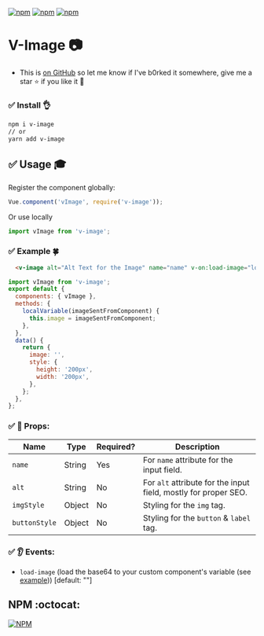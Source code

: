 [![npm](https://img.shields.io/npm/v/v-image.svg)]() [![npm](https://img.shields.io/npm/dt/v-image.svg)]() [![npm](https://img.shields.io/npm/dw/v-image.svg)]() 
# V-Image :camera:

+ This is [on GitHub](https://github.com/vinayakkulkarni/v-image)  so let me know if I've b0rked it somewhere, give me a star :star: if you like it :beers:

### :white_check_mark: Install :ok_hand:
``` bash
npm i v-image
// or 
yarn add v-image
```

## :white_check_mark: Usage :mortar_board:

Register the component globally:
```javascript
Vue.component('vImage', require('v-image'));
```
Or use locally
```javascript
import vImage from 'v-image';
```

### :white_check_mark: Example :four_leaf_clover: 

```html
  <v-image alt="Alt Text for the Image" name="name" v-on:load-image="localVariable"></v-image>
```
```js
import vImage from 'v-image';
export default {
  components: { vImage },
  methods: {
    localVariable(imageSentFromComponent) {
      this.image = imageSentFromComponent;
    },
  },
  data() {
    return {
      image: '',
      style: {
        height: '200px',
        width: '200px',
      },
    };
  },
};
```

### :white_check_mark: :book: Props: 
| Name | Type | Required? | Description |
| --- | --- | --- | --- |
| `name` | String | Yes | For `name` attribute for the input field. |
| `alt` | String | No | For `alt` attribute for the input field, mostly for proper SEO. |
| `imgStyle` | Object | No | Styling for the `img` tag. |
| `buttonStyle` | Object | No | Styling for the `button` & `label` tag. |


### :white_check_mark: :ear: Events: 
+ `load-image` (load the base64 to your custom component's variable (see [example](https://github.com/vinayakkulkarni/v-image/tree/master/example))) [default: ""]

## NPM :octocat:  

[![NPM](https://nodei.co/npm/v-image.png?downloads=true&downloadRank=true&stars=true)](https://nodei.co/npm/v-image/)

